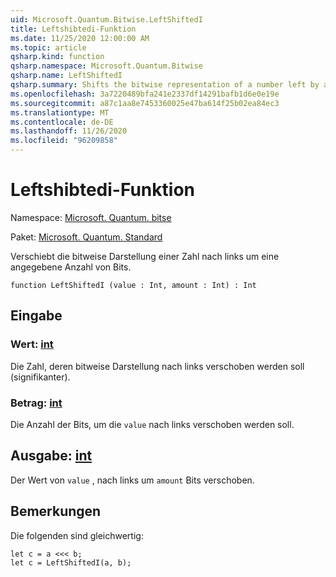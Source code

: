 ```yaml
---
uid: Microsoft.Quantum.Bitwise.LeftShiftedI
title: Leftshibtedi-Funktion
ms.date: 11/25/2020 12:00:00 AM
ms.topic: article
qsharp.kind: function
qsharp.namespace: Microsoft.Quantum.Bitwise
qsharp.name: LeftShiftedI
qsharp.summary: Shifts the bitwise representation of a number left by a given number of bits.
ms.openlocfilehash: 3a7220489bfa241e2337df14291bafb1d6e0e19e
ms.sourcegitcommit: a87c1aa8e7453360025e47ba614f25b02ea84ec3
ms.translationtype: MT
ms.contentlocale: de-DE
ms.lasthandoff: 11/26/2020
ms.locfileid: "96209858"
---
```

# <a name="leftshiftedi-function"></a>Leftshibtedi-Funktion

Namespace: [Microsoft. Quantum. bitse](xref:Microsoft.Quantum.Bitwise)

Paket: [Microsoft. Quantum. Standard](https://nuget.org/packages/Microsoft.Quantum.Standard)


Verschiebt die bitweise Darstellung einer Zahl nach links um eine angegebene Anzahl von Bits.

```qsharp
function LeftShiftedI (value : Int, amount : Int) : Int
```


## <a name="input"></a>Eingabe

### <a name="value--int"></a>Wert: [int](xref:microsoft.quantum.lang-ref.int)

Die Zahl, deren bitweise Darstellung nach links verschoben werden soll (signifikanter).


### <a name="amount--int"></a>Betrag: [int](xref:microsoft.quantum.lang-ref.int)

Die Anzahl der Bits, um die `value` nach links verschoben werden soll.



## <a name="output--int"></a>Ausgabe: [int](xref:microsoft.quantum.lang-ref.int)

Der Wert von `value` , nach links um `amount` Bits verschoben.

## <a name="remarks"></a>Bemerkungen

Die folgenden sind gleichwertig:

```Q#
let c = a <<< b;
let c = LeftShiftedI(a, b);
```